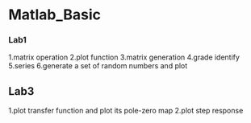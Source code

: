 # Matlab_Basic

### Lab1
1.matrix operation
2.plot function
3.matrix generation
4.grade identify
5.series
6.generate a set of random numbers and plot

## Lab3
1.plot transfer function and plot its pole-zero map
2.plot step response




